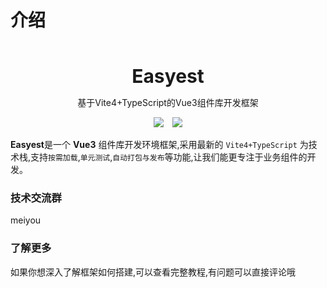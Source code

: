 # 介绍

<br />
<br />
<div style="text-align:center">
<b style="font-size:30px">Easyest</b>
<p>基于Vite4+TypeScript的Vue3组件库开发框架</p>
<img style="display:inline" src="https://img.shields.io/npm/v/@yangxinhao/vue-view" />

<img style="display:inline;margin-left:10px" src="https://img.shields.io/npm/dt/@yangxinhao/vue-view" />
</div>

**Easyest**是一个 **Vue3** 组件库开发环境框架,采用最新的 `Vite4+TypeScript` 为技术栈,支持`按需加载`,`单元测试`,`自动打包与发布`等功能,让我们能更专注于业务组件的开发。

### 技术交流群

meiyou

### 了解更多

如果你想深入了解框架如何搭建,可以查看完整教程,有问题可以直接评论哦
